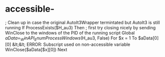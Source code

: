 # accessible-
; Clean up in case the original AutoIt3Wrapper termintated but AutoIt3 is still running             If ProcessExists($H_au3) Then                 ; first try closing nicely by sending WinClose to the windows of the PID of the running script                 Global $aData = _WinAPI_EnumProcessWindows($H_au3, False)                 For $x = 1 To $aData[0][0]  &lt;&lt; ERROR: Subscript used on non-accessible variable                     WinClose($aData[$x][0])                 Next
